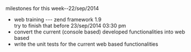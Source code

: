 

milestones for this week--22/sep/2014

* web training --- zend framework 1.9     <br/>
       try to finish that before 23/sep/2014 03:30 pm
* convert the current (console based) developed functionalities into web based
* write the unit tests for the current web based functionalities
